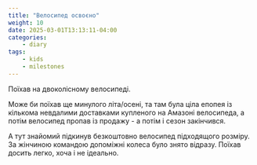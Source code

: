 ```yaml
---
title: "Велосипед освоєно"
weight: 10
date: 2025-03-01T13:13:11-04:00
categories:
    - diary
tags:
    - kids
    - milestones
---
```

Поїхав на двоколісному велосипеді.
<!--more-->
Може би поїхав ще минулого літа/осені, та там була ціла епопея із кількома невдалими доставками купленого на Амазоні велосипеда, а потім велосипед пропав із продажу - а потім і сезон закінчився.

А тут знайомий підкинув безкоштовно велосипед підходящого розміру. За жінчиною командою допоміжні колеса було знято відразу. Поїхав досить легко, хоча і не ідеально.
